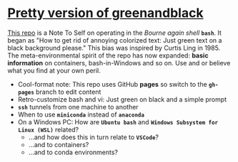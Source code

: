 # [Pretty version of greenandblack](https://robfatland.github.io/greenandblack/)

[This repo](https://github.com/robfatland/greenandblack/tree/main)
is a Note To Self on operating in the *Bourne again shell* **`bash`**. 
It began as "How to get rid of annoying colorized text: Just green text on a black background please."
This bias was inspired by Curtis Ling in 1985.
The meta-environmental spirit of the repo has now expanded: **basic information** on containers, bash-in-Windows and so on.
Use and or believe what you find at your own peril.


- Cool-format note: This repo uses GitHub **pages** so switch to the **`gh-pages`** branch to edit content
- Retro-customize bash and vi: Just green on black and a simple prompt
- **`ssh`** tunnels from one machine to another
- When to use **`miniconda`** instead of **`anaconda`**
- On a Windows PC: How are **`Ubuntu bash`** and **`Windows Subsystem for Linux (WSL)`** related?
    - ...and how does this in turn relate to **`VSCode`**?
    - ...and to containers?
    - ...and to conda environments?
